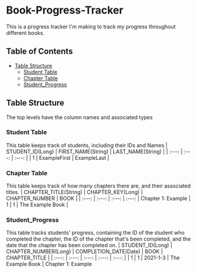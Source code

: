 # Book-Progress-Tracker
This is a progress tracker I'm making to track my progress throughout different books.

## Table of Contents
* [Table Structure](#table-structure)
  * [Student Table](#student-table)
  * [Chapter Table](#chapter-table)
  * [Student_Progress](#student_progress)

## Table Structure
The top levels have the column names and associated types

### Student Table
This table keeps track of students, including their IDs and Names
| STUDENT_ID(Long) | FIRST_NAME(String) | LAST_NAME(String) |
| :---: | :---: | :---: |
| 1 | ExampleFirst | ExampleLast |

### Chapter Table
This table keeps track of how many chapters there are, and their associated titles. 
| CHAPTER_TITLE(String) | CHAPTER_KEY(Long) | CHAPTER_NUMBER | BOOK |
| :---: | :---: | :---: | :---: |
Chapter 1: Example | 1 | 1 | The Example Book |

### Student_Progress
This table tracks students' progress, containing the ID of the student who completed the chapter, the ID of the chapter that's been completed, and the date that the chapter has been completed on. 
| STUDENT_ID(Long) | CHAPTER_NUMBER(Long) | COMPLETION_DATE(Date) | BOOK | CHAPTER_TITLE |
| :---: | :---: | :---: | :---: | :---: |
| 1 | 1 | 2021-1-3 | The Example Book | Chapter 1: Example

